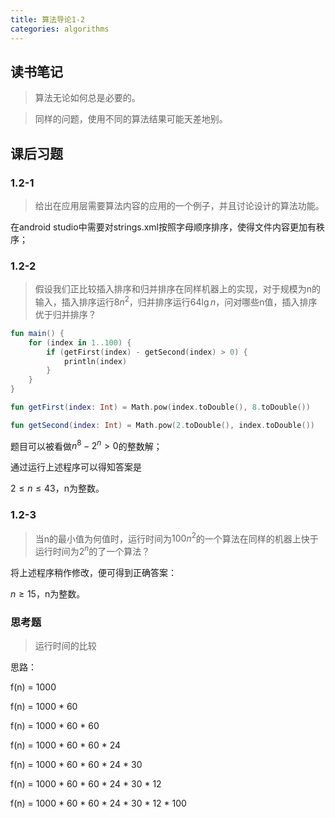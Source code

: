 ```yaml
---
title: 算法导论1-2
categories: algorithms
---
```


## 读书笔记

> 算法无论如何总是必要的。

> 同样的问题，使用不同的算法结果可能天差地别。

## 课后习题
### 1.2-1
>  给出在应用层需要算法内容的应用的一个例子，并且讨论设计的算法功能。

在android studio中需要对strings.xml按照字母顺序排序，使得文件内容更加有秩序；
### 1.2-2
>  假设我们正比较插入排序和归并排序在同样机器上的实现，对于规模为n的输入，插入排序运行$8n^2$，归并排序运行$64\lg{n}$，问对哪些n值，插入排序优于归并排序？

```kotlin
fun main() {
    for (index in 1..100) {
        if (getFirst(index) - getSecond(index) > 0) {
            println(index)
        }
    }
}

fun getFirst(index: Int) = Math.pow(index.toDouble(), 8.toDouble())

fun getSecond(index: Int) = Math.pow(2.toDouble(), index.toDouble())
```

题目可以被看做$n^8 - 2^n > 0$的整数解；

通过运行上述程序可以得知答案是

$2\le n \le 43$，n为整数。
### 1.2-3
> 当n的最小值为何值时，运行时间为$100n^2$的一个算法在同样的机器上快于运行时间为$2^n$的了一个算法？

将上述程序稍作修改，便可得到正确答案：

$n \ge 15$，n为整数。
### 思考题
>  运行时间的比较

思路： 

f(n) = 1000

f(n) = 1000 * 60

f(n) = 1000 * 60 * 60

f(n) = 1000 * 60 * 60 * 24

f(n) = 1000 * 60 * 60 * 24 * 30 

f(n) = 1000 * 60 * 60 * 24 * 30 * 12

f(n) = 1000 * 60 * 60 * 24 * 30 * 12 * 100

